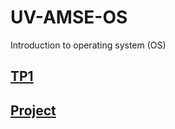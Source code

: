 # UV-AMSE-OS
Introduction to operating system (OS)

## [TP1](./tp1/README.md)

## [Project](./project/REAME.md)
